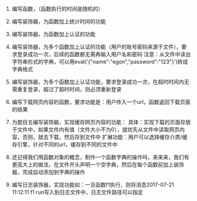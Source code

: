 1. 编写函数，（函数执行的时间是随机的）

2. 编写装饰器，为函数加上统计时间的功能

3. 编写装饰器，为函数加上认证的功能

4. 编写装饰器，为多个函数加上认证的功能（用户的账号密码来源于文件），要求登录成功一次，后续的函数都无需再输入用户名和密码
注意：从文件中读出字符串形式的字典，可以用eval('{"name":"egon","password":"123"}')转成字典格式

5. 编写装饰器，为多个函数加上认证功能，要求登录成功一次，在超时时间内无需重复登录，超过了超时时间，则必须重新登录

6. 编写下载网页内容的函数，要求功能是：用户传入一个url，函数返回下载页面的结果

7. 为题目五编写装饰器，实现缓存网页内容的功能：
具体：实现下载的页面存放于文件中，如果文件内有值（文件大小不为0），就优先从文件中读取网页内容，否则，就去下载，然后存到文件中
扩展功能：用户可以选择缓存介质/缓存引擎，针对不同的url，缓存到不同的文件中

8. 还记得我们用函数对象的概念，制作一个函数字典的操作吗，来来来，我们有更高大上的做法，在文件开头声明一个空字典，然后在每个函数前加上装饰器，完成自动添加到字典的操作

9.  编写日志装饰器，实现功能如：一旦函数f1执行，则将消息2017-07-21 11:12:11 f1 run写入到日志文件中，日志文件路径可以指定
